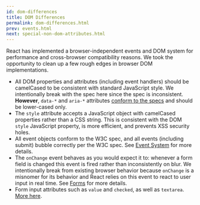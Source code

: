 ```yaml
---
id: dom-differences
title: DOM Differences
permalink: dom-differences.html
prev: events.html
next: special-non-dom-attributes.html
---
```


React has implemented a browser-independent events and DOM system for performance and cross-browser compatibility reasons. We took the opportunity to clean up a few rough edges in browser DOM implementations.

* All DOM properties and attributes (including event handlers) should be camelCased to be consistent with standard JavaScript style. We intentionally break with the spec here since the spec is inconsistent. **However**, `data-*` and `aria-*` attributes [conform to the specs](https://developer.mozilla.org/en-US/docs/Web/HTML/Global_attributes#data-*) and should be lower-cased only.
* The `style` attribute accepts a JavaScript object with camelCased properties rather than a CSS string. This is consistent with the DOM `style` JavaScript property, is more efficient, and prevents XSS security holes.
* All event objects conform to the W3C spec, and all events (including submit) bubble correctly per the W3C spec. See [Event System](/docs/events.html) for more details.
* The `onChange` event behaves as you would expect it to: whenever a form field is changed this event is fired rather than inconsistently on blur. We intentionally break from existing browser behavior because `onChange` is a misnomer for its behavior and React relies on this event to react to user input in real time. See [Forms](/docs/forms.html) for more details.
* Form input attributes such as `value` and `checked`, as well as `textarea`. [More here](/docs/forms.html).
